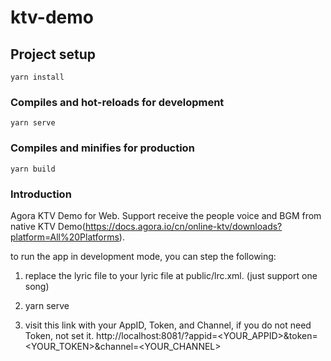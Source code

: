 # ktv-demo

## Project setup
```
yarn install
```

### Compiles and hot-reloads for development
```
yarn serve
```

### Compiles and minifies for production
```
yarn build
```

### Introduction

Agora KTV Demo for Web. Support receive the people voice and BGM from native KTV Demo(https://docs.agora.io/cn/online-ktv/downloads?platform=All%20Platforms).

to run the app in development mode, you can step the following:

1. replace the lyric file to your lyric file at public/lrc.xml. (just support one song)

2. yarn serve

3. visit this link with your AppID, Token, and Channel, if you do not need Token, not set it.
 http://localhost:8081/?appid=<YOUR_APPID>&token=<YOUR_TOKEN>&channel=<YOUR_CHANNEL>